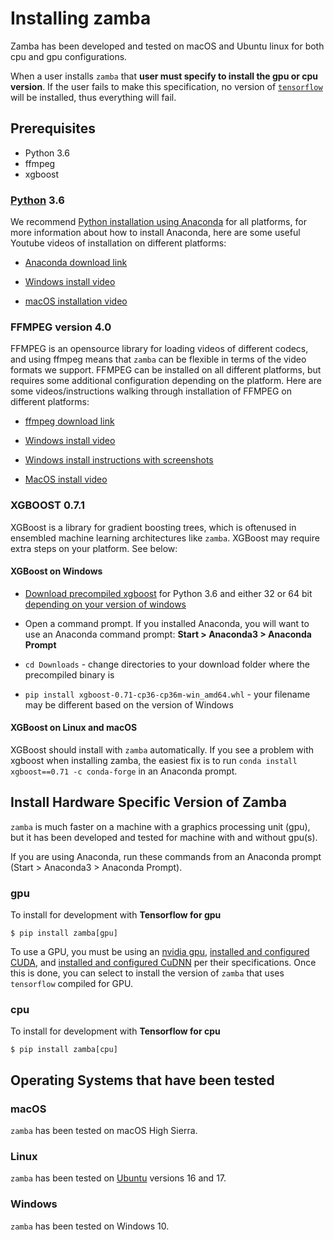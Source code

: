 # Installing zamba


Zamba has been developed and tested on macOS and Ubuntu linux for both cpu and
gpu configurations.

When a user installs `zamba` that **user must specify to install the gpu or cpu
 version**. If the user fails to make this specification, no version of
[`tensorflow`](https://www.tensorflow.org/) will be installed, thus everything
will fail.

## Prerequisites

 - Python 3.6
 - ffmpeg
 - xgboost

### [Python](https://www.python.org/) 3.6

We recommend [Python installation using Anaconda](https://www.anaconda.com/download/) for all platforms, for more information about how to install Anaconda, here are some useful Youtube videos of installation on different platforms:

 - [Anaconda download link](https://www.anaconda.com/download/)

 - [Windows install video](https://www.youtube.com/watch?v=0OXBHvFeH_U)
 - [macOS installation video](https://www.youtube.com/watch?v=nVlrpNf3EdM)


### FFMPEG version 4.0

FFMPEG is an opensource library for loading videos of different codecs, and using ffmpeg means that `zamba` can be flexible in terms of the video formats we support. FFMPEG can be installed on all different platforms, but requires some additional configuration depending on the platform. Here are some videos/instructions walking through installation of FFMPEG on different platforms:

 - [ffmpeg download link](https://www.ffmpeg.org/download.html)

 - [Windows install video](https://www.youtube.com/watch?v=pHR3ttH5t-w)
 - [Windows install instructions with screenshots](https://video.stackexchange.com/questions/20495/how-do-i-set-up-and-use-ffmpeg-in-windows/20496#20496)

 - [MacOS install video](https://www.youtube.com/watch?v=8nbuqYw2OCw&t=5s)


### XGBOOST 0.7.1

XGBoost is a library for gradient boosting trees, which is oftenused in ensembled machine learning architectures like `zamba`. XGBoost may require extra steps on your platform. See below:

#### XGBoost on Windows

 - [Download precompiled xgboost](https://www.lfd.uci.edu/~gohlke/pythonlibs/#xgboost) for Python 3.6 and either 32 or 64 bit [depending on your version of windows](https://support.microsoft.com/en-us/help/827218/how-to-determine-whether-a-computer-is-running-a-32-bit-version-or-64)

 - Open a command prompt. If you installed Anaconda, you will want to use an Anaconda command prompt: **Start > Anaconda3 > Anaconda Prompt**
 - `cd Downloads` - change directories to your download folder where the precompiled binary is
 - `pip install xgboost-0.71-cp36-cp36m-win_amd64.whl` - your filename may be different based on the version of Windows

#### XGBoost on Linux and macOS

XGBoost should install with `zamba` automatically. If you see a problem with xgboost when installing zamba, the easiest fix is to run `conda install xgboost==0.71 -c conda-forge` in an Anaconda prompt.


## Install Hardware Specific Version of Zamba

`zamba` is much faster on a machine with a graphics processing unit (gpu), but
 it has been developed and tested for machine with and without gpu(s).

If you are using Anaconda, run these commands from an Anaconda prompt (Start > Anaconda3 > Anaconda Prompt).

### gpu

To install for development with **Tensorflow for gpu**

```console
$ pip install zamba[gpu]
```

To use a GPU, you must be using an
[nvidia gpu](https://www.nvidia.com/Download/index.aspx?lang=en-us),
[installed and configured CUDA](https://developer.nvidia.com/cuda-downloads),
and [installed and configured CuDNN](https://developer.nvidia.com/cudnn) per
their specifications. Once this is done, you can select to install the version
 of `zamba` that uses `tensorflow` compiled for GPU.


### cpu

To install for development with **Tensorflow for cpu**

```console
$ pip install zamba[cpu]
```


## Operating Systems that have been tested


### macOS

`zamba` has been tested on macOS High Sierra.

### Linux

`zamba` has been tested on [Ubuntu](https://www.ubuntu.com/) versions 16 and 17.

### Windows

`zamba` has been tested on Windows 10.


